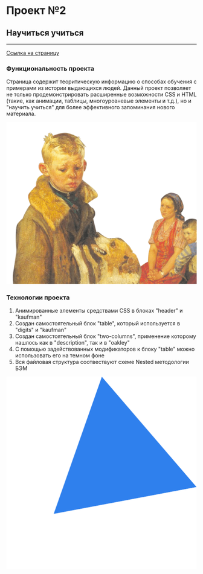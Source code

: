 # **Проект №2**
## **Научиться учиться**
------
[Ссылка на страницу](https://vkharlakov.github.io/how-to-learn/)
  
### **Функциональность проекта**  
Страница содержит теоритическую информацию о способах обучения с примерами из истории выдающихся людей. Данный проект позволяет не только продемонстрировать расширенные возможности CSS и HTML (такие, как анимации, таблицы, многоуровневые элементы и т.д.), но и "научить учиться" для более эффективного запоминания нового материала.  

![alt text](./images/header-image.png "Картина 'Опять двойка'")  
  
### **Технологии проекта**  
1. Анимированные элементы средствами CSS в блоках "header" и "kaufman"  
2. Создан самостоятельный блок "table", который используется в "digits" и "kaufman"
3. Создан самостоятельный блок "two-columns", применение которому нашлось как в "description", так и в "oakley"
4. С помощью задействованных модификаторов к блоку "table" можно использовать его на темном фоне
5. Вся файловая структура соотвествуют схеме Nested методологии БЭМ  
  


![alt text](./images/kaufman-triangle.svg "Анимированный треугольник из секции")
